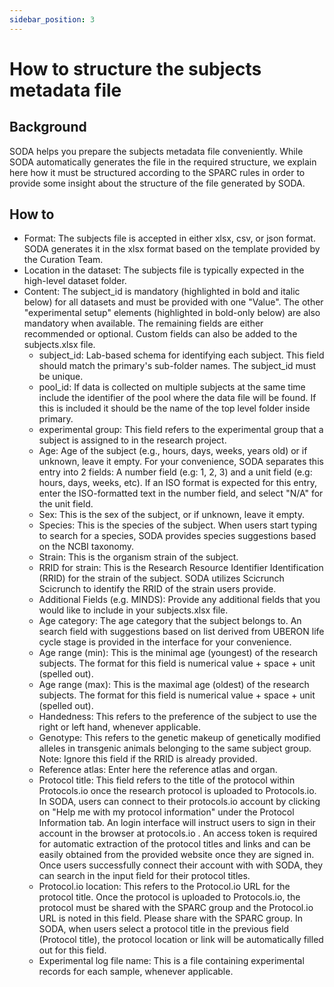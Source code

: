 ```yaml
---
sidebar_position: 3
---
```


# How to structure the subjects metadata file

## Background

SODA helps you prepare the subjects metadata file conveniently. While SODA automatically generates the file in the required structure, we explain here how it must be structured according to the SPARC rules in order to provide some insight about the structure of the file generated by SODA.

## How to

- Format: The subjects file is accepted in either xlsx, csv, or json format. SODA generates it in the xlsx format based on the template provided by the Curation Team.
- Location in the dataset: The subjects file is typically expected in the high-level dataset folder.
- Content: The subject_id is mandatory (highlighted in bold and italic below) for all datasets and must be provided with one "Value". The other "experimental setup" elements (highlighted in bold-only below) are also mandatory when available. The remaining fields are either recommended or optional. Custom fields can also be added to the subjects.xlsx file.
  - subject_id: Lab-based schema for identifying each subject. This field should match the primary's sub-folder names. The subject_id must be unique.
  - pool_id: If data is collected on multiple subjects at the same time include the identifier of the pool where the data file will be found. If this is included it should be the name of the top level folder inside primary.
  - experimental group: This field refers to the experimental group that a subject is assigned to in the research project.
  - Age: Age of the subject (e.g., hours, days, weeks, years old) or if unknown, leave it empty. For your convenience, SODA separates this entry into 2 fields: A number field (e.g: 1, 2, 3) and a unit field (e.g: hours, days, weeks, etc). If an ISO format is expected for this entry, enter the ISO-formatted text in the number field, and select "N/A" for the unit field.
  - Sex: This is the sex of the subject, or if unknown, leave it empty.
  - Species: This is the species of the subject. When users start typing to search for a species, SODA provides species suggestions based on the NCBI taxonomy.
  - Strain: This is the organism strain of the subject.
  - RRID for strain: This is the Research Resource Identifier Identification (RRID) for the strain of the subject. SODA utilizes Scicrunch Scicrunch to identify the RRID of the strain users provide.
  - Additional Fields (e.g. MINDS): Provide any additional fields that you would like to include in your subjects.xlsx file.
  - Age category: The age category that the subject belongs to. An search field with suggestions based on list derived from UBERON life cycle stage is provided in the interface for your convenience.
  - Age range (min): This is the minimal age (youngest) of the research subjects. The format for this field is numerical value + space + unit (spelled out).
  - Age range (max): This is the maximal age (oldest) of the research subjects. The format for this field is numerical value + space + unit (spelled out).
  - Handedness: This refers to the preference of the subject to use the right or left hand, whenever applicable.
  - Genotype: This refers to the genetic makeup of genetically modified alleles in transgenic animals belonging to the same subject group. Note: Ignore this field if the RRID is already provided.
  - Reference atlas: Enter here the reference atlas and organ.
  - Protocol title: This field refers to the title of the protocol within Protocols.io once the research protocol is uploaded to Protocols.io. In SODA, users can connect to their protocols.io account by clicking on "Help me with my protocol information" under the Protocol Information tab. An login interface will instruct users to sign in their account in the browser at protocols.io . An access token is required for automatic extraction of the protocol titles and links and can be easily obtained from the provided website once they are signed in. Once users successfully connect their account with with SODA, they can search in the input field for their protocol titles.
  - Protocol.io location: This refers to the Protocol.io URL for the protocol title. Once the protocol is uploaded to Protocols.io, the protocol must be shared with the SPARC group and the Protocol.io URL is noted in this field. Please share with the SPARC group. In SODA, when users select a protocol title in the previous field (Protocol title), the protocol location or link will be automatically filled out for this field.
  - Experimental log file name: This is a file containing experimental records for each sample, whenever applicable.
